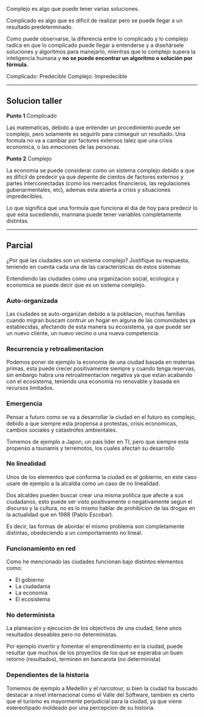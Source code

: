 Complejo es algo que puede tener varias soluciones. 

Complicado es algo que es dificil de realizar pero se puede llegar a un resultado predeterminado. 

Como puede observarse, la diferencia entre lo complicado y lo complejo radica en que lo complicado puede llegar a entenderse y a diseñársele soluciones y algoritmos para manejarlo, mientras que lo complejo supera la inteligencia humana y **no se puede encontrar un algoritmo o solución por fórmula.**

Complicado: Predecible
Complejo: Impredecible

----
## Solucion taller

**Punto 1**
Complicado 

Las matematicas, debido a que entender un procedimiento puede ser complejo, pero solamente es seguirlo para conseguir un resultado. Una formula no va a cambiar por factores externos talez que una crisis economica, o las emociones de las personas. 

**Punto 2**
Complejo

La economia se puede considerar como un sistema complejo debido a que es dificil de predecir ya que depente de cientos de factores externos y partes interconectadas (como los mercados financieros, las regulaciones gubenarmentales, etc), ademas esta abierta a crisis y situaciones impredecibles.

Lo que significa que una formula que funciona el dia de hoy para predecir lo que esta sucediendo, mannana puede tener variables completamente distintas. 

---
## Parcial
¿Por qué las ciudades son un sistema complejo? Justifique su
respuesta, teniendo en cuenta cada una de las características de estos sistemas


Entendiendo las ciudades como una organizacion social, ecologica y economica se puede decir que es un sistema complejo. 

### Auto-organizada

Las ciudades se auto-organizan debido a la poblacion, muchas familias cuando migran buscam contruir un hogar en alguna de las comunidades ya establecidas, afectando de esta manera su ecosistema, ya que puede ser un nuevo cliente, un nuevo vecino o una nueva competencia. 

### Recurrencia y retroalimentacion

Podemos poner de ejemplo la economia de una ciudad basada en materias primas, esta puede crecer positivamente siempre y cuando tenga reservas, sin embargo habra una retroalimentacion negativa ya que estan acabando con el ecosistema, teniendo una economia no renovable y basada en recursos limitados. 

### Emergencia

Pensar a futuro como se va a desarrollar la ciudad en el futuro es complejo, debido a que siempre esta propensa a protestas, crisis economicas, cambios sociales y catastrofes ambientales. 

Tomemos de ejemplo a Japon, un pais lider en TI, pero que siempre esta propenso a tsunamis y terremotos, los cuales afectan su desarrollo

### No linealidad

Unos de los elementos que conforma la ciudad es el gobierno, en este caso usare de ejemplo a la alcaldia como un caso de no linealidad. 

Dos alcaldes pueden buscar crear una misma politica que afecte a sus ciudadanos, esto puede ser visto positivamente o negativamente segun el discurso y la cultura, no es lo mismo hablar de prohibicion de las drogas en la actualidad que en 1988 (Pablo Escobar). 

Es decir, las formas de abordar el mismo problema son completamente distintas, obedeciendo a un comportamiento no lineal. 


### Funcionamiento en red

Como he mencionado las ciudades funcionan bajo distintos elementos como:

- El gobierno
- La ciudadania
- La economia
- El ecosistema

### No determinista
La planeacion y ejecucion de los objectivos de una ciudad, tiene unos resultados deseables pero no deterministas. 

Por ejemplo invertir y fomentar el emprendimiento en la ciudad, puede resultar que muchos de los proyectos de los que se esperaba un buen retorno (resultados), terminen en bancarota (no determinista)


### Dependientes de la historia
Tomemos de ejemplo a Medellin y el narcotour, si bien la ciudad ha buscado destacar a nivel internacional como el Valle del Software, tambien es cierto que el turismo es mayormente perjudicial para la ciudad, ya que viene estereotipado moldeado por una percepcion de su historia. 